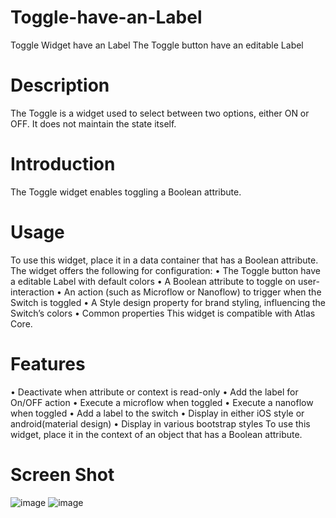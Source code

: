 # Toggle-have-an-Label
Toggle Widget have an Label
The Toggle button have an editable Label
# Description
The Toggle is a widget used to select between two options, either ON or OFF. It does not maintain the state itself.

# Introduction 
The Toggle widget enables toggling a Boolean attribute.
# Usage 
To use this widget, place it in a data container that has a Boolean attribute.
The widget offers the following for configuration:
•	The Toggle button have a editable Label with default colors
•	A Boolean attribute to toggle on user-interaction
•	An action (such as Microflow or Nanoflow) to trigger when the Switch is toggled
•	A Style design property for brand styling, influencing the Switch’s colors
•	Common properties
This widget is compatible with Atlas Core.
# Features
•	Deactivate when attribute or context is read-only
•	Add the label for On/OFF action 
•	Execute a microflow when toggled
•	Execute a nanoflow when toggled
•	Add a label to the switch
•	Display in either iOS style or android(material design)
•	Display in various bootstrap styles
To use this widget, place it in the context of an object that has a Boolean attribute.

# Screen Shot
![image](https://user-images.githubusercontent.com/122440536/221484378-a227fc96-f8f6-48e8-a87a-ee996c7af8a8.png)
![image](https://user-images.githubusercontent.com/122440536/221484442-8fc9c09d-d2d9-4d95-8762-7e391cee6223.png)



